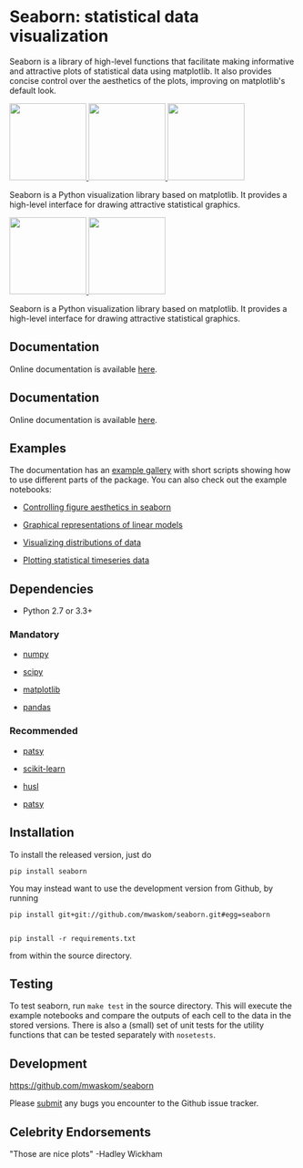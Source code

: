 Seaborn: statistical data visualization
=======================================

Seaborn is a library of high-level functions that facilitate making informative
and attractive plots of statistical data using matplotlib. It also provides
concise control over the aesthetics of the plots, improving on matplotlib's
default look.

<a href=http://stanford.edu/~mwaskom/software/seaborn/examples/distplot_options.html>
<img src="http://stanford.edu/~mwaskom/software/seaborn/_static/distplot_options_thumb.png" height="135" width="135">
</a>    

<a href=http://stanford.edu/~mwaskom/software/seaborn/examples/regression_marginals.html>
<img src="http://stanford.edu/~mwaskom/software/seaborn/_static/regression_marginals_thumb.png" height="135" width="135">
</a>

<a href=http://stanford.edu/~mwaskom/software/seaborn/examples/violinplots.html>
<img src="http://stanford.edu/~mwaskom/software/seaborn/_static/violinplots_thumb.png" height="135" width="135">
</a>

</div>

Seaborn is a Python visualization library based on matplotlib. It provides a high-level interface for drawing attractive statistical graphics.

<a href=http://stanford.edu/~mwaskom/software/seaborn/examples/regression_marginals.html>
<img src="http://stanford.edu/~mwaskom/software/seaborn/_static/regression_marginals_thumb.png" height="135" width="135">
</a>

<a href=http://stanford.edu/~mwaskom/software/seaborn/examples/violinplots.html>
<img src="http://stanford.edu/~mwaskom/software/seaborn/_static/violinplots_thumb.png" height="135" width="135">
</a>

</div>

Seaborn is a Python visualization library based on matplotlib. It provides a high-level interface for drawing attractive statistical graphics.


Documentation
-------------

Online documentation is available [here](http://stanford.edu/~mwaskom/software/seaborn/).

Documentation
-------------

Online documentation is available [here](http://stanford.edu/~mwaskom/software/seaborn/).

Examples
--------

The documentation has an [example gallery](http://stanford.edu/~mwaskom/software/seaborn/examples/index.html) with short scripts showing how to use different parts of the package. You can also check out the example notebooks:

- [Controlling figure aesthetics in seaborn](http://nbviewer.ipython.org/github/mwaskom/seaborn/blob/master/examples/aesthetics.ipynb)

- [Graphical representations of linear models](http://nbviewer.ipython.org/github/mwaskom/seaborn/blob/master/examples/linear_models.ipynb)

- [Visualizing distributions of data](http://nbviewer.ipython.org/github/mwaskom/seaborn/blob/master/examples/plotting_distributions.ipynb)

- [Plotting statistical timeseries data](http://nbviewer.ipython.org/github/mwaskom/seaborn/blob/master/examples/timeseries_plots.ipynb)


Dependencies
------------

- Python 2.7 or 3.3+

### Mandatory

- [numpy](http://www.numpy.org/)

- [scipy](http://www.scipy.org/)

- [matplotlib](http://matplotlib.sourceforge.net)

- [pandas](http://pandas.pydata.org/)

### Recommended

- [patsy](http://patsy.readthedocs.org/en/latest/)

- [scikit-learn](http://scikit-learn.org)

- [husl](https://github.com/boronine/pyhusl)

- [patsy](http://patsy.readthedocs.org/en/latest/)


Installation
------------

To install the released version, just do

    pip install seaborn

You may instead want to use the development version from Github, by running

    pip install git+git://github.com/mwaskom/seaborn.git#egg=seaborn


    pip install -r requirements.txt

from within the source directory.


Testing
-------

To test seaborn, run `make test` in the source directory. This will execute the
example notebooks and compare the outputs of each cell to the data in the
stored versions. There is also a (small) set of unit tests for the utility
functions that can be tested separately with `nosetests`. 


Development
-----------

https://github.com/mwaskom/seaborn

Please [submit](https://github.com/mwaskom/seaborn/issues/new) any bugs you encounter to the Github issue tracker.


Celebrity Endorsements
----------------------

"Those are nice plots" -Hadley Wickham
